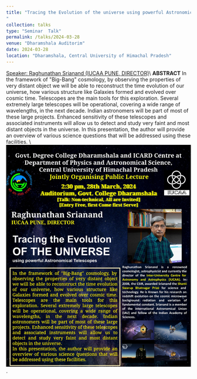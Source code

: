 ```yaml
---
title: "Tracing the Evolution of the universe using powerful Astronomical Telescopes
"
collection: talks
type: "Seminar  Talk"
permalink: /talks/2024-03-28
venue: "Dharamshala Auditorim"
date: 2024-03-28
location: "Dharamshala, Central University of Himachal Pradesh"
---
```


[Speaker: Raghunathan Srianand (IUCAA PUNE, DIRECTOR)](https://www.iucaa.in/en?Itemid=209)\\
**ABSTRACT** In the framework of "Big-Bang" cosmology, by observing the properties of very distant object we will be able to reconstruct the time evolution of our universe, how various structure like Galaxies formed and evolved over cosmic time. Telescopes are the main tools for this exploration. Several extremely large telescopes will be operational, covering a wide range of wavelengths, in the next decade. Indian astronomers will be part of most of these large projects. Enhanced sensitivity of these telescopes and associated instruments will allow us to detect and study very faint and most distant objects in the universe.
In this presentation, the author will provide an overview of various science questions that will be addressed using these facilities.
\\
![Talk Poster](/images/Srianand_talk_poster.jpg).
